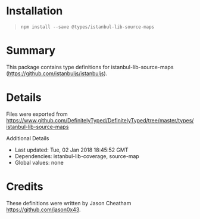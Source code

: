 # Installation
> `npm install --save @types/istanbul-lib-source-maps`

# Summary
This package contains type definitions for istanbul-lib-source-maps (https://github.com/istanbuljs/istanbuljs).

# Details
Files were exported from https://www.github.com/DefinitelyTyped/DefinitelyTyped/tree/master/types/istanbul-lib-source-maps

Additional Details
 * Last updated: Tue, 02 Jan 2018 18:45:52 GMT
 * Dependencies: istanbul-lib-coverage, source-map
 * Global values: none

# Credits
These definitions were written by Jason Cheatham <https://github.com/jason0x43>.
